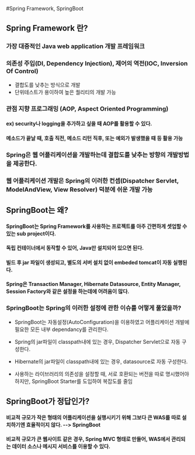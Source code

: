 #Spring Framework, SpringBoot
## Spring Framework 란?
### 가장 대중적인 Java web application 개발 프레임워크
### 의존성 주입(DI, Dependency Injection), 제어의 역전(IOC, Inversion Of Control)
- 결합도를 낮추는 방식으로 개발
- 단위테스트가 용이하여 높은 퀄리티의 개발 가능
### 관점 지향 프로그래밍 (AOP, Aspect Oriented Programming)
#### ex) security나 logging을 추가하고 싶을 때 AOP를 활용할 수 있다.
#### 메소드가 끝날 때, 호출 직전, 메소드 리턴 직후, 또는 예외가 발생했을 때 등 활용 가능
###
### Spring은 웹 어플리케이션을 개발하는데 결합도를 낮추는 방향의 개발방법을 제공한다.
### 웹 어플리케이션 개발은 Spring의 이러한 컨셉(Dispatcher Servlet, ModelAndView, View Resolver) 덕분에 쉬운 개발 가능 
  
## SpringBoot는 왜?

#### SpringBoot는 Spring Framework를 사용하는 프로젝트를 아주 간편하게 셋업할 수 있는 sub project이다.
#### 독립 컨테이너에서 동작할 수 있어, Java만 설치되어 있으면 된다.
#### 빌드 후 jar 파일이 생성되고, 별도의 서버 설치 없이 embeded tomcat이 자동 실행된다.

#### Spring은 Transaction Manager, Hibernate Datasource, Entity Manager, Session Factory와 같은 설정을 하는데에 어려움이 많다.
### SpringBoot는 Spring의 이러한 설정에 관한 이슈를 어떻게 풀었을까?
- SpringBoot는 자동설정(AutoConfiguration)을 이용하였고 어플리케이션 개발에 필요한 모든 내부 dependancy를 관리한다.
- Spring의 jar파일이 classpath내에 있는 경우, Dispatcher Servlet으로 자동 구성한다.
- Hibernate의 jar파일이 classpath내에 있는 경우, datasource로 자동 구성한다.
  
- 사용하는 라이브러리의 의존성을 설정할 때, 서로 호환되는 버전을 따로 명시했어야하지만, SpringBoot Starter를 도입하여 복잡도를 줄임 

## SpringBoot가 정답인가?
#### 비교적 규모가 작은 형태의 어플리케이션을 실행시키기 위해 그보다 큰 WAS를 따로 설치하기엔 효율적이지 않다. --> SpringBoot
#### 비교적 규모가 큰 웹사이트 같은 경우, Spring MVC 형태로 만들어, WAS에서 관리되는 데이터 소스나 메시지 서비스를 이용할 수 있다.
